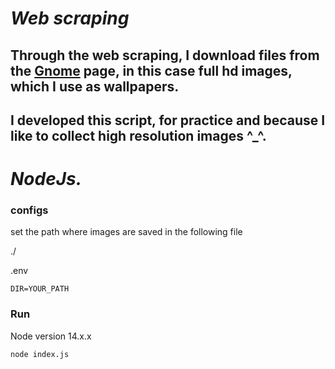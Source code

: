 # _Web scraping_

## Through the web scraping, I download files from the [Gnome](https://www.gnome-look.org/browse/cat/) page, in this case full hd images, which I use as wallpapers.

## I developed this script, for practice and because I like to collect high resolution images ^\_^.

# _*NodeJs.*_

### configs

set the path where images are saved in the following file

./

.env

```
DIR=YOUR_PATH
```

### Run

Node version 14.x.x

```
node index.js
```
